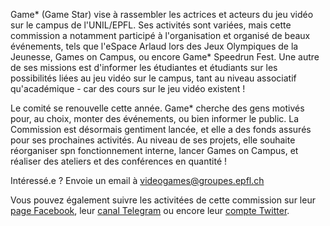 Game* (Game Star) vise à rassembler les actrices et acteurs du jeu vidéo sur le campus de l'UNIL/EPFL. Ses activités sont variées, mais cette commission a notamment participé à l'organisation et organisé de beaux événements, tels que l'eSpace Arlaud lors des Jeux Olympiques de la Jeunesse, Games on Campus, ou encore Game* Speedrun Fest. Une autre de ses missions est d'informer les étudiantes et étudiants sur les possibilités liées au jeu vidéo sur le campus, tant au niveau associatif qu'académique - car des cours sur le jeu vidéo existent !

Le comité se renouvelle cette année. Game* cherche des gens motivés pour, au choix, monter des événements, ou bien informer le public. La Commission est désormais gentiment lancée, et elle a des fonds assurés pour ses prochaines activités. Au niveau de ses projets, elle souhaite réorganiser spn fonctionnement interne, lancer Games on Campus, et réaliser des ateliers et des conférences en quantité !

Intéressé.e ? Envoie un email à videogames@groupes.epfl.ch

Vous pouvez également suivre les activitées de cette commission sur leur [page Facebook](https://www.facebook.com/CLICGameStar/?eid=ARBJWZi6qZkTlcIiT1-feLzJEoVJUhmR-LsdbB0JmWuZqX8it2BL7bb4ZaTTHYtUrv6exGLNMznAYHVC), leur [canal Telegram](https://t.me/CLICGameStar/) ou encore leur [compte Twitter](https://twitter.com/CLICGameStar).
